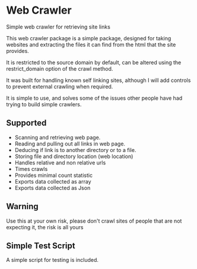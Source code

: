 # Web Crawler

Simple web crawler for retrieving site links

This web crawler package is a simple package, designed for taking websites and extracting
the files it can find from the html that the site provides.

It is restricted to the source domain by default, can be altered using the restrict_domain option
of the crawl method.

It was built for handling known self linking sites, although I will add controls to prevent
external crawling when required.

It is simple to use, and solves some of the issues other people have had trying to build simple
crawlers.

## Supported

 - Scanning and retrieving web page.
 - Reading and pulling out all links in web page.
 - Deducing if link is to another directory or to a file.
 - Storing file and directory location (web location)
 - Handles relative and non relative urls
 - Times crawls
 - Provides minimal count statistic
 - Exports data collected as array
 - Exports data collected as Json
 
## Warning

Use this at your own risk, please don't crawl sites of people that are not expecting it, the risk is all yours


## Simple Test Script

A simple script for testing is included.

